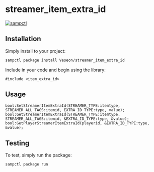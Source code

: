 # streamer_item_extra_id

[![sampctl](https://img.shields.io/badge/sampctl-streamer_item_extra_id-2f2f2f.svg?style=for-the-badge)](https://github.com/Veseon/streamer_item_extra_id)

<!--
Short description of your library, why it's useful, some examples, pictures or
videos. Link to your forum release thread too.

Remember: You can use "forumfmt" to convert this readme to forum BBCode!

What the sections below should be used for:

`## Installation`: Leave this section un-edited unless you have some specific
additional installation procedure.

`## Testing`: Whether your library is tested with a simple `main()` and `print`,
unit-tested, or demonstrated via prompting the player to connect, you should
include some basic information for users to try out your code in some way.

And finally, maintaining your version number`:

* Follow [Semantic Versioning](https://semver.org/)
* When you release a new version, update `VERSION` and `git tag` it
* Versioning is important for sampctl to use the version control features

Happy Pawning!
-->

## Installation

Simply install to your project:

```bash
sampctl package install Veseon/streamer_item_extra_id
```

Include in your code and begin using the library:

```pawn
#include <item_extra_id>
```

## Usage

<!--
Write your code documentation or examples here. If your library is documented in
the source code, direct users there. If not, list your API and describe it well
in this section. If your library is passive and has no API, simply omit this
section.
-->

```pawn
bool:SetStreamerItemExtraId(STREAMER_TYPE:itemtype, STREAMER_ALL_TAGS:itemid, EXTRA_ID_TYPE:type, value);
bool:GetStreamerItemExtraId(STREAMER_TYPE:itemtype, STREAMER_ALL_TAGS:itemid, &EXTRA_ID_TYPE:type, &value);
bool:GetPlayerStreamerItemExtraId(playerid, &EXTRA_ID_TYPE:type, &value);
```

## Testing

<!--
Depending on whether your package is tested via in-game "demo tests" or
y_testing unit-tests, you should indicate to readers what to expect below here.
-->

To test, simply run the package:

```bash
sampctl package run
```
